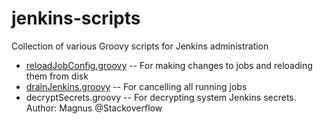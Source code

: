 # jenkins-scripts
Collection of various Groovy scripts for Jenkins administration

* [reloadJobConfig.groovy](https://github.com/jenkinsci/jenkins-scripts/blob/master/scriptler/reloadJobConfig.groovy) -- For making changes to jobs and reloading them from disk
* [drainJenkins.groovy](https://gist.github.com/sasjo/6c0159d2a438f256b1127d1ef69b522d) -- For cancelling all running jobs
* decryptSecrets.groovy -- For decrypting system Jenkins secrets. Author: Magnus @Stackoverflow
